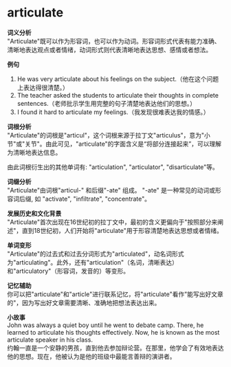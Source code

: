 # articulate

**词义分析**  
"Articulate"既可以作为形容词，也可以作为动词。形容词形式代表有能力准确、清晰地表达观点或者情绪，动词形式则代表清晰地表达思想、感情或者想法。

  

**例句**

  

1.  He was very articulate about his feelings on the subject.（他在这个问题上表达得很清楚。）
2.  The teacher asked the students to articulate their thoughts in complete sentences.（老师批示学生用完整的句子清楚地表达他们的思想。）
3.  I found it hard to articulate my feelings.（我发现很难表达我的情感。）

  

**词根分析**  
"Articulate"的词根是"articul"，这个词根来源于拉丁文"articulus"，意为"小节"或"关节"。由此可见，"articulate"的字面含义是“将部分连接起来”，可以理解为清晰地表达信息。

  

由此词根衍生出的其他单词有: "articulation", "articulator", "disarticulate"等。

  

**词缀分析**  
"Articulate"由词根"articul-" 和后缀"-ate" 组成。 "-ate" 是一种常见的动词或形容词后缀, 如 "activate", "infiltrate", "concentrate"。

  

**发展历史和文化背景**  
"Articulate"首次出现在16世纪初的拉丁文中，最初的含义更偏向于"按照部分来阐述"，直到18世纪初，人们开始将"articulate"用于形容清楚地表达思想或者情绪。

  

**单词变形**  
"Articulate"的过去式和过去分词形式为"articulated"，动名词形式为"articulating"。此外，还有"articulation"（名词，清晰表达）和"articulatory"（形容词，发音的）等变形。

  

**记忆辅助**  
你可以把"articulate"和"article"进行联系记忆，将"articulate"看作"能写出好文章的"，因为写出好文章需要清晰、准确地把想法表达出来。

  

**小故事**  
John was always a quiet boy until he went to debate camp. There, he learned to articulate his thoughts effectively. Now, he is known as the most articulate speaker in his class.  
约翰一直是一个安静的男孩，直到他去参加辩论营。在那里，他学会了有效地表达他的思想。现在，他被认为是他的班级中最能言善辩的演讲者。
